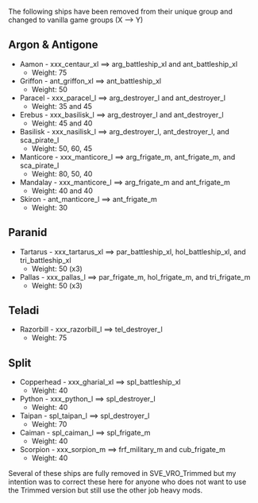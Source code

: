The following ships have been removed from their unique group and changed to vanilla game groups (X --> Y)

## Argon & Antigone ##
- Aamon - xxx_centaur_xl ==> arg_battleship_xl and ant_battleship_xl  
  * Weight: 75
- Griffon - ant_griffon_xl ==> ant_battleship_xl
  * Weight: 50
- Paracel - xxx_paracel_l ==> arg_destroyer_l and ant_destroyer_l
  * Weight: 35 and 45
- Erebus - xxx_basilisk_l ==> arg_destroyer_l and ant_destroyer_l
  * Weight: 45 and 40
- Basilisk - xxx_nasilisk_l ==> arg_destroyer_l, ant_destroyer_l, and sca_pirate_l
  * Weight: 50, 60, 45
- Manticore - xxx_manticore_l ==> arg_frigate_m, ant_frigate_m, and sca_pirate_l
  * Weight: 80, 50, 40
- Mandalay - xxx_manticore_l ==> arg_frigate_m and ant_frigate_m
  * Weight: 40 and 40
- Skiron - ant_manticore_l ==> ant_frigate_m
  * Weight: 30

## Paranid ##
- Tartarus - xxx_tartarus_xl ==> par_battleship_xl, hol_battleship_xl, and tri_battleship_xl
  * Weight: 50 (x3)
- Pallas - xxx_pallas_l ==> par_frigate_m, hol_frigate_m, and tri_frigate_m
  * Weight: 50 (x3)

## Teladi ##
- Razorbill - xxx_razorbill_l ==> tel_destroyer_l
  * Weight: 75

## Split ##
- Copperhead - xxx_gharial_xl ==> spl_battleship_xl
  * Weight: 40
- Python - xxx_python_l ==> spl_destroyer_l
  * Weight: 40
- Taipan - spl_taipan_l ==> spl_destroyer_l
  * Weight: 70
- Caiman - spl_caiman_l ==> spl_frigate_m
  * Weight: 40
- Scorpion - xxx_sorpion_m ==> frf_military_m and cub_frigate_m
  * Weight: 40

Several of these ships are fully removed in SVE_VRO_Trimmed but my intention was to correct these here for anyone who does not want to use the Trimmed version but still use the other job heavy mods.
